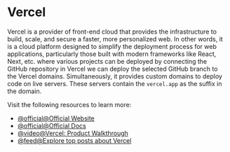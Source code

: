 # Vercel

Vercel is a provider of front-end cloud that provides the infrastructure to build, scale, and secure a faster, more personalized web. In other words, it is a cloud platform designed to simplify the deployment process for web applications, particularly those built with modern frameworks like React, Next, etc. where various projects can be deployed by connecting the GitHub repository in Vercel we can deploy the selected GitHub branch to the Vercel domains. Simultaneously, it provides custom domains to deploy code on live servers. These servers contain the `vercel.app` as the suffix in the domain.

Visit the following resources to learn more:

- [@official@Official Website](https://vercel.com/)
- [@official@Official Docs](https://vercel.com/docs)
- [@video@Vercel: Product Walkthrough](https://www.youtube.com/watch?v=sPmat30SE4k)
- [@feed@Explore top posts about Vercel](https://app.daily.dev/tags/vercel?ref=roadmapsh)
